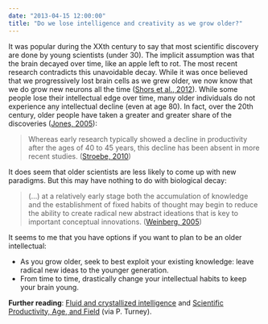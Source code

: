 ```yaml
---
date: "2013-04-15 12:00:00"
title: "Do we lose intelligence and creativity as we grow older?"
---
```




It was popular during the XXth century to say that most scientific discovery are done by young scientists (under 30). The implicit assumption was that the brain decayed over time, like an apple left to rot. The most recent research contradicts this unavoidable decay. While it was once believed that we progressively lost brain cells as we grew older, we now know that we do grow new neurons all the time ([Shors et al., 2012](http://www.sciencedirect.com/science/article/pii/S0166432811003330?np=y)). While some people lose their intellectual edge over time, many older individuals do not experience any intellectual decline (even at age 80). In fact, over the 20th century, older people have taken a greater and greater share of the discoveries ([Jones, 2005](http://www.nber.org/papers/w11359)):

> Whereas early research typically showed a decline in productivity after the ages of 40 to 45 years, this decline has been absent in more recent studies. ([Stroebe, 2010](https://psycnet.apa.org/record/2010-19922-004))


It does seem that older scientists are less likely to come up with new paradigms. But this may have nothing to do with biological decay:

> (&hellip;) at a relatively early stage both the accumulation of knowledge and the establishment of fixed habits of thought may begin to reduce the ability to create radical new abstract ideations that is key to important conceptual innovations. ([Weinberg, 2005](http://www.nber.org/papers/w11799))


It seems to me that you have options if you want to plan to be an older intellectual:

- As you grow older, seek to best exploit your existing knowledge: leave radical new ideas to the younger generation.
- From time to time, drastically change your intellectual habits to keep your brain young.


__Further reading__: [Fluid and crystallized intelligence](https://en.wikipedia.org/wiki/Fluid_and_crystallized_intelligence) and [Scientific Productivity, Age, and Field](http://blog.apperceptual.com/scientific-productivity-age-and-field) (via P. Turney).

